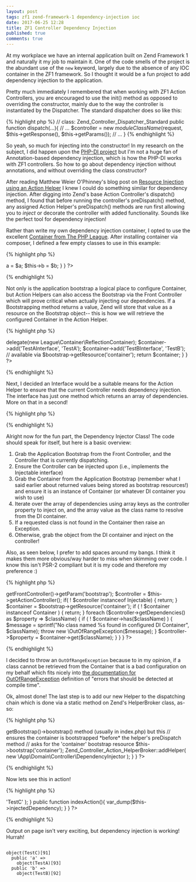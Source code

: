 ```yaml
---
layout: post
tags: zf1 zend-framework-1 dependency-injection ioc
date: 2017-06-25 12:28
title: ZF1 Controller Dependency Injection
published: true
comments: true
---
```


At my workplace we have an internal application built on Zend Framework 1 and naturally it my job to maintain it. One of the code smells of the project is the abundant use of the `new` keyword, largely due to the absence of any IOC container in the ZF1 framework. So I thought it would be a fun project to add dependency injection to the application.

Pretty much immediately I remembered that when working with ZF1 Action Controllers, you are encouraged to use the init() method as opposed to overriding the constructor, mainly due to the way the controller is instantiated by the Dispatcher. The standard dispatcher does so like this:

{% highlight php %}
// class: Zend_Controller_Dispatcher_Standard
public function dispatch(...){
        // ...
        $controller = new $moduleClassName($request, $this->getResponse(), $this->getParams());
        // ...
}
{% endhighlight %}

So yeah, so much for injecting into the constructor! In my research on the subject, I did happen upon the [PHP-DI project](http://php-di.org/doc/frameworks/zf1.html) but I'm not a huge fan of Annotation-based dependency injection, which is how the PHP-DI works with ZF1 controllers. So how to go about dependency injection without annotations, and without overriding the class constructor?

After reading Matthew Weier O'Phinney's blog post on [Resource Injection using an Action Helper](https://mwop.net/blog/235-A-Simple-Resource-Injector-for-ZF-Action-Controllers.html) I knew I could do something similar for dependency injection. After digging into Zend's base Action Controller's dispatch() method, I found that before running the controller's preDispatch() method, any assigned Action Helper's preDispatch() methods are run first allowing you to <i>inject</i> or decorate the controller with added functionality. Sounds like the perfect tool for dependency injection!

Rather than write my own dependency injection container, I opted to use the excellent [Container from The PHP League](http://container.thephpleague.com/). After installing container via composer, I defined a few empty classes to use in this example:

{% highlight php %}
<?php
interface TestAInterface {};
interface TestBInterface {};
interface TestCInterface {};
class TestA implements TestAInterface {}
class TestB implements TestBInterface {}
class TestC {

    public $a;
    public $b;

    public function __construct(TestAInterface $a, TestBInterface $b)
    {
        $this->a = $a;
        $this->b = $b;
    }
}
?>
{% endhighlight %}

Not only is the application bootstrap a logical place to configure Container, but Action Helpers can also access the Bootstrap via the Front Controller which will prove critical when actually injecting our dependencies. If a Bootstrapping method returns a value, Zend will store that value as a resource on the Bootstrap object-- this is how we will retrieve the configured Container in the Action Helper.

{% highlight php %}
<?php
class Bootstrap extends Zend_Application_Bootstrap_Bootstrap {
    protected function _initContainer()
    {
        $container = new League\Container\Container;
        $container->delegate(new League\Container\ReflectionContainer);

        $container->add('TestAInterface', 'TestA');
        $container->add('TestBInterface', 'TestB');

        // available via $bootstrap->getResource('container');
        return $container;
    }
}
?>
{% endhighlight %}

Next, I decided an Interface would be a suitable means for the Action Helper to ensure that the current Controller needs dependency injection. The interface has just one method which returns an array of dependencies. More on that in a second!

{% highlight php %}
<?php

namespace App\Domain\Controller;

interface Injectable
{
    /**
     * Return array of dependencies to resolve from IoC container and inject into controller 
     * Keys are the property to inject on (e.g., repository)
     * Values are class names to resolve from the Container (e.g., Domain\Whatever\Service)
     * @return array
     */
    public function getDependencies();
}
?>
{% endhighlight %}

Alright now for the fun part, the Dependency Injector Class! The code should speak for itself, but here is a basic overview:

1.  Grab the Application Bootstrap from the Front Controller, and the Controller that is currently dispatching.
2.  Ensure the Controller can be injected upon (i.e., implements the Injectable interface)
3.  Grab the Container from the Application Bootstrap (remember what I said earlier about returned values being stored as bootstrap resources!) and ensure it is an instance of Container (or whatever DI container you wish to use)
4.  Iterate over the array of dependencies using array keys as the controller property to inject on, and the array value as the class name to resolve from the DI container.
5.  If a requested class is not found in the Container then raise an Exception.
6.  Otherwise, grab the object from the DI container and inject on the controller!

Also, as seen below, I prefer to add spaces around my bangs. I think it makes them more obvious/way harder to miss when skimming over code. I know this isn't PSR-2 compliant but it is my code and therefore my preference :)

{% highlight php %}
<?php

namespace App\Domain\Controller;

use League\Container\Container;

class DependencyInjector extends \Zend_Controller_Action_Helper_Abstract
{
    public function preDispatch()
    {
        $bootstrap  = $this->getFrontController()->getParam('bootstrap');
        $controller = $this->getActionController();

        if( ! $controller instanceof Injectable) {
            return;
        }

        $container = $bootstrap->getResource('container');
        if ( ! $container instanceof Container ) {
            return;
        }

        foreach ($controller->getDependencies() as $property => $className) {
            if ( ! $container->has($className) ) {
                $message = sprintf("No class named %s found in configured DI Container", $className);
                throw new \OutOfRangeException($message);
            }

            $controller->$property = $container->get($className);
        }
    }
}
?>
{% endhighlight %}

I decided to throw an `OutOfRangeException` because to in my opinion, if a class cannot be retrieved from the Container that is a bad configuration on my behalf which fits nicely into [the documentation for OutOfRangeException](http://php.net/manual/en/class.outofrangeexception.php) definition of "errors that should be detected at compile time".

Ok, almost done! The last step is to add our new Helper to the dispatching chain which is done via a static method on Zend's HelperBroker class, as-so:

{% highlight php %}
<?php
class Bootstrap extends Zend_Application_Bootstrap_Bootstrap {
    
    // ... other bootstrap methods ...
    
    protected function _initDependencyInjector()
    {
        // explicitly bootstrap the container here. it will be automatically bootstrapped
        // by $app->getBootstrap()->bootstrap() method (usually in index.php) but this
        // ensures the container is bootstrapped *before* the helper's preDispatch method
        // asks for the 'container' bootstrap resource
        $this->bootstrap('container');

        Zend_Controller_Action_HelperBroker::addHelper(
            new \App\Domain\Controller\DependencyInjector
        );
    }
}
?>
{% endhighlight %}

Now lets see this in action!

{% highlight php %}
<?php

use App\Domain\Controller\Injectable;

class IndexController extends Zend_Controller_Action implements Injectable {
    /**
     * @var TestC
     */
    public $injectedDependency;

    /**
     * {@inheritdoc}
     */
    public function getDependencies()
    {
        return array(
            'injectedDependency' => 'TestC'
        );
    }
    
    public function indexAction(){
        var_dump($this->injectedDependency);
    }
}

?>
{% endhighlight %}

Output on page isn't very exciting, but dependency injection is working! Hurrah!

<pre><code>
object(TestC)[91]
  public 'a' => 
    object(TestA)[93]
  public 'b' => 
    object(TestB)[92]
</code></pre>




